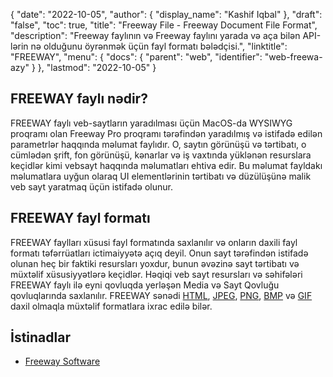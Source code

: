 {
  "date": "2022-10-05",
  "author": {
    "display_name": "Kashif Iqbal"
},
  "draft": "false",
  "toc": true,
  "title": "Freeway File - Freeway Document File Format",
  "description": "Freeway faylının və Freeway faylını yarada və aça bilən API-lərin nə olduğunu öyrənmək üçün fayl formatı bələdçisi.",
  "linktitle": "FREEWAY",
  "menu": {
    "docs": {
      "parent": "web",
      "identifier": "web-freewa-azy"
}
},
  "lastmod": "2022-10-05"
}

## FREEWAY faylı nədir?

FREEWAY faylı veb-saytların yaradılması üçün MacOS-da WYSIWYG proqramı olan Freeway Pro proqramı tərəfindən yaradılmış və istifadə edilən parametrlər haqqında məlumat faylıdır. O, saytın görünüşü və tərtibatı, o cümlədən şrift, fon görünüşü, kənarlar və iş vaxtında yüklənən resurslara keçidlər kimi vebsayt haqqında məlumatları ehtiva edir. Bu məlumat fayldakı məlumatlara uyğun olaraq UI elementlərinin tərtibatı və düzülüşünə malik veb sayt yaratmaq üçün istifadə olunur.

## FREEWAY fayl formatı

FREEWAY faylları xüsusi fayl formatında saxlanılır və onların daxili fayl formatı təfərrüatları ictimaiyyətə açıq deyil. Onun sayt tərəfindən istifadə olunan heç bir faktiki resursları yoxdur, bunun əvəzinə sayt tərtibatı və müxtəlif xüsusiyyətlərə keçidlər. Həqiqi veb sayt resursları və səhifələri FREEWAY faylı ilə eyni qovluqda yerləşən Media və Sayt Qovluğu qovluqlarında saxlanılır. FREEWAY sənədi [HTML](/web/html/), [JPEG](/image/jpeg/), [PNG](/image/png/), [BMP](/image/bmp/) və [GIF](/image/gif/) daxil olmaqla müxtəlif formatlara ixrac edilə bilər.

## İstinadlar

* [Freeway Software](https://en.wikipedia.org/wiki/Freeway_(software))

